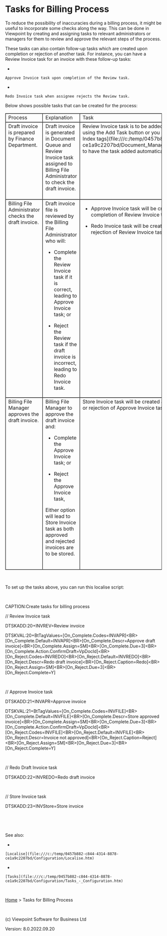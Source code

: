 



# Tasks for Billing Process
To reduce the possibility of inaccuracies during a billing process, it might be useful to incorporate some checks along the way. This can be done in Viewpoint by creating and assigning tasks to relevant administrators or managers for them to review and approve the relevant steps of the process.

These tasks can also contain follow-up tasks which are created upon completion or rejection of another task. For instance, you can have a Review Invoice task for an invoice with these follow-up tasks:

- 
    
    Approve Invoice task upon completion of the Review task.

- 
    
    Redo Invoice task when assignee rejects the Review task.


Below shows possible tasks that can be created for the process:

<table class="Table1" style="border-collapse: separate;" cellspacing="0px" width="100%" border="1">
<colgroup><col style="width: 19.139%;">
<col style="width: 38.134%;">
<col style="width: 42.727%;">
</colgroup><tbody><tr class="t1st">
<td class="hcp2">
Process
</td>
<td class="hcp2">
Explanation
</td>
<td class="hcp2">
Task
</td>
</tr>
<tr class="t2Row">
<td class="t1Col" style="vertical-align: top;">
Draft invoice is prepared by Finance Department.
</td>
<td class="t2Col" style="vertical-align: top;">
Draft invoice is generated in Document Queue and Review Invoice task assigned to Billing File Administrator to check the draft invoice.
&nbsp;
</td>
<td class="t1Col" style="vertical-align: top;">
Review Invoice task is to be added to the draft invoice. This can be done using the Add Task button or you can also use [Document Management Index tags](file:///c:/temp/0457b882-c844-4314-8878-ce1a9c2207bd/Document_Manager/Document_Management_Tags.htm) to have the task added automatically.
</td>
</tr>
<tr class="t1Row">
<td class="t1Col" style="vertical-align: top;">
Billing File Administrator checks the draft invoice.
</td>
<td class="t2Col" style="vertical-align: top;">
Draft invoice file is reviewed by the Billing File Administrator who will:

- 
    Complete the Review Invoice task if it is correct, leading to Approve Invoice task; or

- 
    Reject the Review task if the draft invoice is incorrect, leading to Redo Invoice task.


</td>
<td class="t1Col" style="vertical-align: top;">

- 
    Approve Invoice task will be created automatically following the completion of Review Invoice task.

- 
    Redo Invoice task will be created automatically following the rejection of Review Invoice task.


</td>
</tr>
<tr class="t2Row">
<td class="t1Col" style="vertical-align: top;">
Billing File Manager approves the draft invoice.
</td>
<td class="t2Col" style="vertical-align: top;">
Billing File Manager to approve the draft invoice and:

- 
    Complete the Approve Invoice task; or

- 
    Reject the Approve Invoice task,


Either option will lead to Store Invoice task as both approved and rejected invoices are to be stored.
&nbsp;
</td>
<td class="t1Col" style="vertical-align: top;">
Store Invoice task will be created automatically following the completion or rejection of Approve Invoice task.
</td>
</tr>
</tbody></table>

&nbsp;

To set up the tasks above, you can run this localise script:

&nbsp;

CAPTION:Create tasks for billing process

// Review Invoice task

DTSKADD:20+INVREV=Review invoice

DTSKVAL:20+BtTagValues=[On_Complete.Codes=INVAPR]&lt;BR&gt;[On_Complete.Default=INVAPR]&lt;BR&gt;[On_Complete.Descr=Approve draft invoice]&lt;BR&gt;[On_Complete.Assign=SM]&lt;BR&gt;[On_Complete.Due=3]&lt;BR&gt;[On_Complete.Action.ConfirmDraft=VpDocId]&lt;BR&gt;[On_Reject.Codes=INVREDO]&lt;BR&gt;[On_Reject.Default=INVREDO]&lt;BR&gt;[On_Reject.Descr=Redo draft invoice]&lt;BR&gt;[On_Reject.Caption=Redo]&lt;BR&gt;[On_Reject.Assign=SM]&lt;BR&gt;[On_Reject.Due=3]&lt;BR&gt;[On_Reject.Complete=Y]

&nbsp;

// Approve Invoice task

DTSKADD:21+INVAPR=Approve invoice

DTSKVAL:21+BtTagValues=[On_Complete.Codes=INVFILE]&lt;BR&gt;[On_Complete.Default=INVFILE]&lt;BR&gt;[On_Complete.Descr=Store approved invoice]&lt;BR&gt;[On_Complete.Assign=SM]&lt;BR&gt;[On_Complete.Due=3]&lt;BR&gt;[On_Complete.Action.ConfirmDraft=VpDocId]&lt;BR&gt;[On_Reject.Codes=INVFILE]&lt;BR&gt;[On_Reject.Default=INVFILE]&lt;BR&gt;[On_Reject.Descr=Invoice not approved]&lt;BR&gt;[On_Reject.Caption=Reject]&lt;BR&gt;[On_Reject.Assign=SM]&lt;BR&gt;[On_Reject.Due=3]&lt;BR&gt;[On_Reject.Complete=Y]

&nbsp;

// Redo Draft Invoice task

DTSKADD:22+INVREDO=Redo draft invoice

&nbsp;

// Store Invoice task

DTSKADD:23+INVStore=Store invoice

&nbsp;

&nbsp;

See also:

- 
    
    [Localise](file:///c:/temp/0457b882-c844-4314-8878-ce1a9c2207bd/Configuration/Localise.htm)

- 
    
    [Tasks](file:///c:/temp/0457b882-c844-4314-8878-ce1a9c2207bd/Configuration/Tasks_-_Configuration.htm)


&nbsp;

[Home](file:///c:/temp/0457b882-c844-4314-8878-ce1a9c2207bd/input/Copyright_Notice.htm) &gt; Tasks for Billing Process

&nbsp;

(c) Viewpoint Software for 
 Business Ltd

Version: 8.0.2022.09.20



